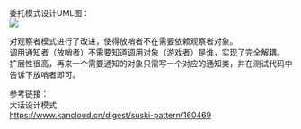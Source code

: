委托模式设计UML图：  
![](http://ww1.sinaimg.cn/large/006mOQRagy1g3y7yg20ngj30l40s4t9l.jpg)  


对观察者模式进行了改进，使得放哨者不在需要依赖观察者对象。  
调用通知者（放哨者）不需要知道调用对象（游戏者）是谁，实现了完全解耦。    
扩展性很高，再来一个需要通知的对象只需写一个对应的通知类，并在测试代码中告诉下放哨者即可。   

参考链接：  
大话设计模式  
https://www.kancloud.cn/digest/suski-pattern/160469  
